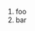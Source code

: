 ﻿<properties
	pageTitle="JavaScript"
	description="Short description of the page"
	slug="javascript"
	keywords="css, intellisense, stylesheets"
/>

1. foo
2. bar